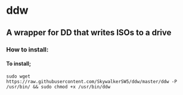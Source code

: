 # ddw
## A wrapper for DD that writes ISOs to a drive


### How to install:
#### To install;
```sudo wget https://raw.githubusercontent.com/SkywalkerSW5/ddw/master/ddw -P /usr/bin/ && sudo chmod +x /usr/bin/ddw```
